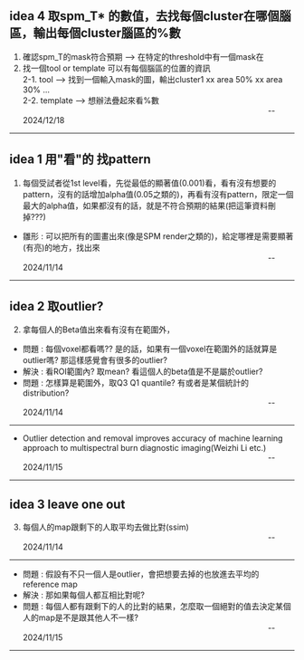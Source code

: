 ## idea 4 取spm_T* 的數值，去找每個cluster在哪個腦區，輸出每個cluster腦區的%數
1. 確認spm_T的mask符合預期 --> 在特定的threshold中有一個mask在  
2. 找一個tool or template 可以有每個腦區的位置的資訊  
2-1. tool --> 找到一個輸入mask的圖，輸出cluster1 xx area 50% xx area 30% ...  
2-2. template --> 想辦法疊起來看%數  
&nbsp;&nbsp;&nbsp;&nbsp;&nbsp;&nbsp;&nbsp;&nbsp;&nbsp;&nbsp;&nbsp;&nbsp;&nbsp;&nbsp;&nbsp;&nbsp;&nbsp;&nbsp;&nbsp;&nbsp;&nbsp;
&nbsp;&nbsp;&nbsp;&nbsp;&nbsp;&nbsp;&nbsp;&nbsp;&nbsp;&nbsp;&nbsp;&nbsp;&nbsp;&nbsp;&nbsp;&nbsp;&nbsp;&nbsp;&nbsp;&nbsp;&nbsp;
&nbsp;&nbsp;&nbsp;&nbsp;&nbsp;&nbsp;&nbsp;&nbsp;&nbsp;&nbsp;&nbsp;&nbsp;&nbsp;&nbsp;&nbsp;&nbsp;&nbsp;&nbsp;&nbsp;&nbsp;&nbsp;
&nbsp;&nbsp;&nbsp;&nbsp;&nbsp;&nbsp;&nbsp;&nbsp;&nbsp;&nbsp;&nbsp;&nbsp;&nbsp;&nbsp;&nbsp;&nbsp;&nbsp;&nbsp;&nbsp;&nbsp;&nbsp;
&nbsp;&nbsp;&nbsp;&nbsp;&nbsp;&nbsp;&nbsp;&nbsp;&nbsp;&nbsp;&nbsp;&nbsp;&nbsp;&nbsp;&nbsp;&nbsp;&nbsp;&nbsp;&nbsp;&nbsp;&nbsp;  -- 2024/12/18
--------------------------------------------------------------------------------------------------------------
## idea 1 用"看"的 找pattern
1. 每個受試者從1st level看，先從最低的顯著值(0.001)看，看有沒有想要的pattern，沒有的話增加alpha值(0.05之類的)，再看有沒有pattern，限定一個最大的alpha值，如果都沒有的話，就是不符合預期的結果(把這筆資料刪掉???)
- 雛形 : 可以把所有的圖畫出來(像是SPM render之類的)，給定哪裡是需要顯著(有亮)的地方，找出來  
&nbsp;&nbsp;&nbsp;&nbsp;&nbsp;&nbsp;&nbsp;&nbsp;&nbsp;&nbsp;&nbsp;&nbsp;&nbsp;&nbsp;&nbsp;&nbsp;&nbsp;&nbsp;&nbsp;&nbsp;&nbsp;
&nbsp;&nbsp;&nbsp;&nbsp;&nbsp;&nbsp;&nbsp;&nbsp;&nbsp;&nbsp;&nbsp;&nbsp;&nbsp;&nbsp;&nbsp;&nbsp;&nbsp;&nbsp;&nbsp;&nbsp;&nbsp;
&nbsp;&nbsp;&nbsp;&nbsp;&nbsp;&nbsp;&nbsp;&nbsp;&nbsp;&nbsp;&nbsp;&nbsp;&nbsp;&nbsp;&nbsp;&nbsp;&nbsp;&nbsp;&nbsp;&nbsp;&nbsp;
&nbsp;&nbsp;&nbsp;&nbsp;&nbsp;&nbsp;&nbsp;&nbsp;&nbsp;&nbsp;&nbsp;&nbsp;&nbsp;&nbsp;&nbsp;&nbsp;&nbsp;&nbsp;&nbsp;&nbsp;&nbsp;
&nbsp;&nbsp;&nbsp;&nbsp;&nbsp;&nbsp;&nbsp;&nbsp;&nbsp;&nbsp;&nbsp;&nbsp;&nbsp;&nbsp;&nbsp;&nbsp;&nbsp;&nbsp;&nbsp;&nbsp;&nbsp;  -- 2024/11/14
--------------------------------------------------------------------------------------------------------------
## idea 2 取outlier?
2. 拿每個人的Beta值出來看有沒有在範圍外，
- 問題 : 每個voxel都看嗎?? 是的話，如果有一個voxel在範圍外的話就算是outlier嗎? 那這樣感覺會有很多的outlier?
- 解決 : 看ROI範圍內? 取mean? 看這個人的beta值是不是屬於outlier?
- 問題 : 怎樣算是範圍外，取Q3 Q1 quantile? 有或者是某個統計的distribution?  
&nbsp;&nbsp;&nbsp;&nbsp;&nbsp;&nbsp;&nbsp;&nbsp;&nbsp;&nbsp;&nbsp;&nbsp;&nbsp;&nbsp;&nbsp;&nbsp;&nbsp;&nbsp;&nbsp;&nbsp;&nbsp;
&nbsp;&nbsp;&nbsp;&nbsp;&nbsp;&nbsp;&nbsp;&nbsp;&nbsp;&nbsp;&nbsp;&nbsp;&nbsp;&nbsp;&nbsp;&nbsp;&nbsp;&nbsp;&nbsp;&nbsp;&nbsp;
&nbsp;&nbsp;&nbsp;&nbsp;&nbsp;&nbsp;&nbsp;&nbsp;&nbsp;&nbsp;&nbsp;&nbsp;&nbsp;&nbsp;&nbsp;&nbsp;&nbsp;&nbsp;&nbsp;&nbsp;&nbsp;
&nbsp;&nbsp;&nbsp;&nbsp;&nbsp;&nbsp;&nbsp;&nbsp;&nbsp;&nbsp;&nbsp;&nbsp;&nbsp;&nbsp;&nbsp;&nbsp;&nbsp;&nbsp;&nbsp;&nbsp;&nbsp;
&nbsp;&nbsp;&nbsp;&nbsp;&nbsp;&nbsp;&nbsp;&nbsp;&nbsp;&nbsp;&nbsp;&nbsp;&nbsp;&nbsp;&nbsp;&nbsp;&nbsp;&nbsp;&nbsp;&nbsp;&nbsp;  -- 2024/11/14
--------------------------------------------------------------------------------------------------------------
- Outlier detection and removal improves accuracy of machine learning approach to multispectral burn diagnostic imaging(Weizhi Li etc.)
&nbsp;&nbsp;&nbsp;&nbsp;&nbsp;&nbsp;&nbsp;&nbsp;&nbsp;&nbsp;&nbsp;&nbsp;&nbsp;&nbsp;&nbsp;&nbsp;&nbsp;&nbsp;&nbsp;&nbsp;&nbsp;
&nbsp;&nbsp;&nbsp;&nbsp;&nbsp;&nbsp;&nbsp;&nbsp;&nbsp;&nbsp;&nbsp;&nbsp;&nbsp;&nbsp;&nbsp;&nbsp;&nbsp;&nbsp;&nbsp;&nbsp;&nbsp;
&nbsp;&nbsp;&nbsp;&nbsp;&nbsp;&nbsp;&nbsp;&nbsp;&nbsp;&nbsp;&nbsp;&nbsp;&nbsp;&nbsp;&nbsp;&nbsp;&nbsp;&nbsp;&nbsp;&nbsp;&nbsp;
&nbsp;&nbsp;&nbsp;&nbsp;&nbsp;&nbsp;&nbsp;&nbsp;&nbsp;&nbsp;&nbsp;&nbsp;&nbsp;&nbsp;&nbsp;&nbsp;&nbsp;&nbsp;&nbsp;&nbsp;&nbsp;
&nbsp;&nbsp;&nbsp;&nbsp;&nbsp;&nbsp;&nbsp;&nbsp;&nbsp;&nbsp;&nbsp;&nbsp;&nbsp;&nbsp;&nbsp;&nbsp;&nbsp;&nbsp;&nbsp;&nbsp;&nbsp;  -- 2024/11/15
--------------------------------------------------------------------------------------------------------------


## idea 3 leave one out
3. 每個人的map跟剩下的人取平均去做比對(ssim)  
&nbsp;&nbsp;&nbsp;&nbsp;&nbsp;&nbsp;&nbsp;&nbsp;&nbsp;&nbsp;&nbsp;&nbsp;&nbsp;&nbsp;&nbsp;&nbsp;&nbsp;&nbsp;&nbsp;&nbsp;&nbsp;
&nbsp;&nbsp;&nbsp;&nbsp;&nbsp;&nbsp;&nbsp;&nbsp;&nbsp;&nbsp;&nbsp;&nbsp;&nbsp;&nbsp;&nbsp;&nbsp;&nbsp;&nbsp;&nbsp;&nbsp;&nbsp;
&nbsp;&nbsp;&nbsp;&nbsp;&nbsp;&nbsp;&nbsp;&nbsp;&nbsp;&nbsp;&nbsp;&nbsp;&nbsp;&nbsp;&nbsp;&nbsp;&nbsp;&nbsp;&nbsp;&nbsp;&nbsp;
&nbsp;&nbsp;&nbsp;&nbsp;&nbsp;&nbsp;&nbsp;&nbsp;&nbsp;&nbsp;&nbsp;&nbsp;&nbsp;&nbsp;&nbsp;&nbsp;&nbsp;&nbsp;&nbsp;&nbsp;&nbsp;
&nbsp;&nbsp;&nbsp;&nbsp;&nbsp;&nbsp;&nbsp;&nbsp;&nbsp;&nbsp;&nbsp;&nbsp;&nbsp;&nbsp;&nbsp;&nbsp;&nbsp;&nbsp;&nbsp;&nbsp;&nbsp;  -- 2024/11/14
--------------------------------------------------------------------------------------------------------------
- 問題 : 假設有不只一個人是outlier，會把想要去掉的也放進去平均的reference map
- 解決 : 那如果每個人都互相比對呢?
- 問題 : 每個人都有跟剩下的人的比對的結果，怎麼取一個絕對的值去決定某個人的map是不是跟其他人不一樣?  
&nbsp;&nbsp;&nbsp;&nbsp;&nbsp;&nbsp;&nbsp;&nbsp;&nbsp;&nbsp;&nbsp;&nbsp;&nbsp;&nbsp;&nbsp;&nbsp;&nbsp;&nbsp;&nbsp;&nbsp;&nbsp;
&nbsp;&nbsp;&nbsp;&nbsp;&nbsp;&nbsp;&nbsp;&nbsp;&nbsp;&nbsp;&nbsp;&nbsp;&nbsp;&nbsp;&nbsp;&nbsp;&nbsp;&nbsp;&nbsp;&nbsp;&nbsp;
&nbsp;&nbsp;&nbsp;&nbsp;&nbsp;&nbsp;&nbsp;&nbsp;&nbsp;&nbsp;&nbsp;&nbsp;&nbsp;&nbsp;&nbsp;&nbsp;&nbsp;&nbsp;&nbsp;&nbsp;&nbsp;
&nbsp;&nbsp;&nbsp;&nbsp;&nbsp;&nbsp;&nbsp;&nbsp;&nbsp;&nbsp;&nbsp;&nbsp;&nbsp;&nbsp;&nbsp;&nbsp;&nbsp;&nbsp;&nbsp;&nbsp;&nbsp;
&nbsp;&nbsp;&nbsp;&nbsp;&nbsp;&nbsp;&nbsp;&nbsp;&nbsp;&nbsp;&nbsp;&nbsp;&nbsp;&nbsp;&nbsp;&nbsp;&nbsp;&nbsp;&nbsp;&nbsp;&nbsp;  -- 2024/11/15
--------------------------------------------------------------------------------------------------------------

